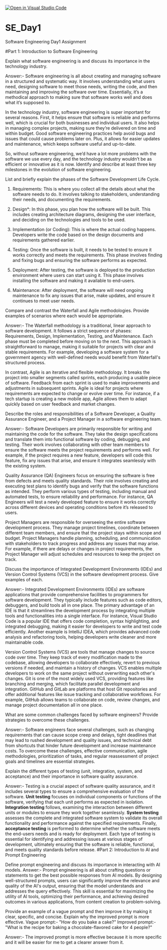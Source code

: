 [![Open in Visual Studio Code](https://classroom.github.com/assets/open-in-vscode-2e0aaae1b6195c2367325f4f02e2d04e9abb55f0b24a779b69b11b9e10269abc.svg)](https://classroom.github.com/online_ide?assignment_repo_id=15568280&assignment_repo_type=AssignmentRepo)
# SE_Day1
Software Engineering Day1 Assignment

#Part 1: Introduction to Software Engineering

Explain what software engineering is and discuss its importance in the technology industry.

Answer:- Software engineering is all about creating and managing software in a structured and systematic way. It involves understanding what users need, designing software to meet those needs, writing the code, and then maintaining and improving the software over time. Essentially, it’s a methodical approach to making sure that software works well and does what it’s supposed to.

In the technology industry, software engineering is super important for several reasons. First, it helps ensure that software is reliable and performs well, which is crucial for both businesses and individual users. It also helps in managing complex projects, making sure they’re delivered on time and within budget. Good software engineering practices help avoid bugs and issues that could cause problems later on. Plus, it allows for easier updates and maintenance, which keeps software useful and up-to-date.

So, without software engineering, we’d have a lot more problems with the software we use every day, and the technology industry wouldn’t be as efficient or innovative as it is now.
Identify and describe at least three key milestones in the evolution of software engineering.


List and briefly explain the phases of the Software Development Life Cycle.

1. Requirements: This is where you collect all the details about what the software needs to do. It involves talking to stakeholders, understanding their needs, and documenting the requirements.

2. Design*: In this phase, you plan how the software will be built. This includes creating architecture diagrams, designing the user interface, and deciding on the technologies and tools to be used.

3. Implementation (or Coding): This is where the actual coding happens. Developers write the code based on the design documents and requirements gathered earlier.

4. Testing: Once the software is built, it needs to be tested to ensure it works correctly and meets the requirements. This phase involves finding and fixing bugs and ensuring the software performs as expected.

5. Deployment: After testing, the software is deployed to the production environment where users can start using it. This phase involves installing the software and making it available to end-users.

6. Maintenance: After deployment, the software will need ongoing maintenance to fix any issues that arise, make updates, and ensure it continues to meet user needs.

Compare and contrast the Waterfall and Agile methodologies. Provide examples of scenarios where each would be appropriate.

Answer:- The Waterfall methodology is a traditional, linear approach to software development. It follows a strict sequence of phases: Requirements, Design, Implementation, Testing, and Maintenance. Each phase must be completed before moving on to the next. This approach is straightforward to manage, making it suitable for projects with clear and stable requirements. For example, developing a software system for a government agency with well-defined needs would benefit from Waterfall's structured process.

In contrast, Agile is an iterative and flexible methodology. It breaks the project into smaller segments called sprints, each producing a usable piece of software. Feedback from each sprint is used to make improvements and adjustments in subsequent sprints. Agile is ideal for projects where requirements are expected to change or evolve over time. For instance, if a tech startup is creating a new mobile app, Agile allows them to adapt quickly based on user feedback and market changes.

Describe the roles and responsibilities of a Software Developer, a Quality Assurance Engineer, and a Project Manager in a software engineering team.

Answer:- Software Developers are primarily responsible for writing and maintaining the code for the software. They take the design specifications and translate them into functional software by coding, debugging, and testing. Their work involves collaborating with other team members to ensure the software meets the project requirements and performs well. For example, if the project requires a new feature, developers will code this feature, fix any issues that arise, and ensure it integrates seamlessly with the existing system.

Quality Assurance (QA) Engineers focus on ensuring the software is free from defects and meets quality standards. Their role involves creating and executing test plans to identify bugs and verify that the software functions as intended. They perform various types of testing, including manual and automated tests, to ensure reliability and performance. For instance, QA Engineers will test a newly developed feature to ensure it works correctly across different devices and operating conditions before it’s released to users.

Project Managers are responsible for overseeing the entire software development process. They manage project timelines, coordinate between different team members, and ensure that the project stays within scope and budget. Project Managers handle planning, scheduling, and communication with stakeholders to track progress and address any issues that may arise. For example, if there are delays or changes in project requirements, the Project Manager will adjust schedules and resources to keep the project on track.

Discuss the importance of Integrated Development Environments (IDEs) and Version Control Systems (VCS) in the software development process. Give examples of each.

Answer:- Integrated Development Environments (IDEs) are software applications that provide comprehensive facilities to programmers for software development. They typically include features such as code editors, debuggers, and build tools all in one place. The primary advantage of an IDE is that it streamlines the development process by integrating multiple tools and functionalities into a single interface. For instance, Visual Studio Code is a popular IDE that offers code completion, syntax highlighting, and integrated debugging, making it easier for developers to write and test code efficiently. Another example is IntelliJ IDEA, which provides advanced code analysis and refactoring tools, helping developers write cleaner and more maintainable code.

Version Control Systems (VCS) are tools that manage changes to source code over time. They keep track of every modification made to the codebase, allowing developers to collaborate effectively, revert to previous versions if needed, and maintain a history of changes. VCS enables multiple developers to work on the same project without overwriting each other's changes. Git is one of the most widely used VCS, providing features like branching and merging, which facilitate parallel development and integration. GitHub and GitLab are platforms that host Git repositories and offer additional features like issue tracking and collaborative workflows. For example, GitHub allows teams to collaborate on code, review changes, and manage project documentation all in one place.

What are some common challenges faced by software engineers? Provide strategies to overcome these challenges.

Answer:- Software engineers face several challenges, such as changing requirements that can cause scope creep and delays, tight deadlines that may lead to rushed development and quality issues, and technical debt from shortcuts that hinder future development and increase maintenance costs. To overcome these challenges, effective communication, agile methodologies, prioritization of tasks, and regular reassessment of project goals and timelines are essential strategies.

Explain the different types of testing (unit, integration, system, and acceptance) and their importance in software quality assurance.

Answer:- Testing is a crucial aspect of software quality assurance, and it includes several types to ensure a comprehensive evaluation of the software. **Unit testing** focuses on individual components or functions of the software, verifying that each unit performs as expected in isolation. **Integration testing** follows, examining the interaction between different units or modules to ensure they work together seamlessly. **System testing** assesses the complete and integrated software system to validate its overall functionality and performance against the specified requirements. Finally, **acceptance testing** is performed to determine whether the software meets the end-users needs and is ready for deployment. Each type of testing is essential for identifying and addressing issues at various stages of development, ultimately ensuring that the software is reliable, functional, and meets quality standards before release.
#Part 2: Introduction to AI and Prompt Engineering


Define prompt engineering and discuss its importance in interacting with AI models.
Answer:- Prompt engineering is all about crafting questions or statements to get the best possible responses from AI models. By designing well-structured prompts, users can significantly improve the relevance and quality of the AI's output, ensuring that the model understands and addresses the query effectively. This skill is essential for maximizing the utility of AI tools, optimizing their performance, and achieving desired outcomes in various applications, from content creation to problem-solving.

Provide an example of a vague prompt and then improve it by making it clear, specific, and concise. Explain why the improved prompt is more effective.
Vague prompt:- "How do you bake a cake?"
Improved prompt:- "What is the recipe for baking a chocolate-flavored cake for 4 people?"

Answer:- The improved prompt is more effective because it is more specific and it will be easier for me to get a clearer answer from it.
